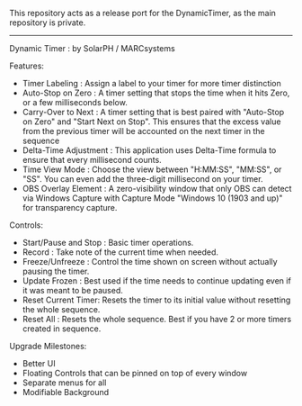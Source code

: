 This repository acts as a release port for the DynamicTimer, as the main repository is private.







----------------------
Dynamic Timer : by SolarPH / MARCsystems

Features:
  - Timer Labeling : Assign a label to your timer for more timer distinction
  - Auto-Stop on Zero : A timer setting that stops the time when it hits Zero, or a few milliseconds below.
  - Carry-Over to Next : A timer setting that is best paired with "Auto-Stop on Zero" and "Start Next on Stop". This ensures that the excess value from the previous timer will be accounted on the next timer in the sequence
  - Delta-Time Adjustment : This application uses Delta-Time formula to ensure that every millisecond counts.
  - Time View Mode : Choose the view between "H:MM:SS", "MM:SS", or "SS". You can even add the three-digit millisecond on your timer.
  - OBS Overlay Element : A zero-visibility window that only OBS can detect via Windows Capture with Capture Mode "Windows 10 (1903 and up)" for transparency capture.

Controls:
  - Start/Pause and Stop : Basic timer operations.
  - Record : Take note of the current time when needed.
  - Freeze/Unfreeze : Control the time shown on screen without actually pausing the timer.
  - Update Frozen : Best used if the time needs to continue updating even if it was meant to be paused.
  - Reset Current Timer: Resets the timer to its initial value without resetting the whole sequence.
  - Reset All : Resets the whole sequence. Best if you have 2 or more timers created in sequence.

Upgrade Milestones:
  - Better UI
  - Floating Controls that can be pinned on top of every window
  - Separate menus for all
  - Modifiable Background
